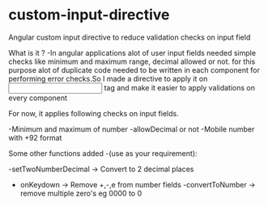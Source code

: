 # custom-input-directive
Angular custom input directive to reduce validation checks on input field


What is it ?
-In angular applications alot of user input fields needed simple checks like minimum and maximum range, decimal allowed or not.
for this purpose alot of duplicate code needed to be written in each component for performing error checks.So I made a directive to apply it on <input> tag and make it easier to apply validations on every component

For now, it applies following checks on input fields.

-Minimum and maximum of number
-allowDecimal or not
-Mobile number with +92 format 


Some other functions added -(use as your requirement):

-setTwoNumberDecimal -> Convert to 2 decimal places
- onKeydown -> Remove +,-,e from number fields
-convertToNumber -> remove multiple zero's eg 0000 to 0
